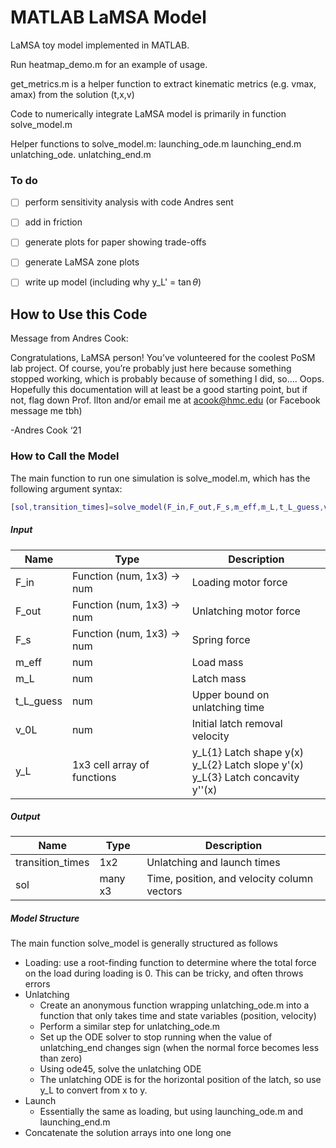 # MATLAB LaMSA Model

LaMSA toy model implemented in MATLAB. 

Run heatmap_demo.m for an example of usage.

get_metrics.m is a helper function to extract kinematic metrics (e.g. vmax, amax) from the solution (t,x,v)


Code to numerically integrate LaMSA model is primarily in function solve_model.m

Helper functions to solve_model.m:
launching_ode.m
launching_end.m
unlatching_ode.
unlatching_end.m


### To do

- [ ] perform sensitivity analysis with code Andres sent
- [ ] add in friction
- [ ] generate plots for paper showing trade-offs
- [ ] generate LaMSA zone plots
- [ ] write up model (including why y_L' = $\tan \theta$)


## How to Use this Code

Message from Andres Cook:

Congratulations, LaMSA person! You’ve volunteered for the coolest PoSM lab project. Of course, you’re probably just here because something stopped working, which is probably because of something I did, so…. Oops. Hopefully this documentation will at least be a good starting point, but if not, flag down Prof. Ilton and/or email me at acook@hmc.edu (or Facebook message me tbh)

-Andres Cook ‘21

### How to Call the Model
The main function to run one simulation is solve_model.m, which has the following argument syntax:

``` matlab
[sol,transition_times]=solve_model(F_in,F_out,F_s,m_eff,m_L,t_L_guess,v_0L,y_L)
```

##### Input

Name	|            Type           	| Description
----- | --------------------------- | -----------------
F_in	| Function (num, 1x3) -> num	| Loading motor force
F_out	| Function (num, 1x3) -> num	| Unlatching motor force
F_s	  | Function (num, 1x3) -> num	| Spring force
m_eff |           	num	            |   Load mass
m_L	  |             num	            |  Latch mass
t_L_guess |	        num	            | Upper bound on unlatching time
v_0L  |	            num	            | Initial latch removal velocity
y_L	  | 1x3 cell array of functions | y_L{1}	Latch shape y(x) <br> y_L{2} Latch slope y'(x) <br> y_L{3} Latch concavity y''(x)

##### Output

Name              |	Type      |	Description
---------------   | --------  | ---------------------------
transition_times	|  1x2	    | Unlatching and launch times
sol	              |  many x3	| Time, position, and velocity column vectors

##### Model Structure
The main function solve_model is generally structured as follows
+ Loading: use a root-finding function to determine where the total force on the load during loading is 0. This can be tricky, and often throws errors
+ Unlatching
  + Create an anonymous function wrapping unlatching_ode.m into a function that only takes time and state variables (position, velocity)
  + Perform a similar step for unlatching_ode.m
  + Set up the ODE solver to stop running when the value of unlatching_end changes sign (when the normal force becomes less than zero)
  + Using ode45, solve the unlatching ODE
  + The unlatching ODE is for the horizontal position of the latch, so use y_L to convert from x to y.
+ Launch
  + Essentially the same as loading, but using launching_ode.m and launching_end.m
+ Concatenate the solution arrays into one long one

